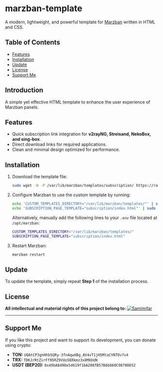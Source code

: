 # marzban-template

A modern, lightweight, and powerful template for [Marzban](https://github.com/Gozargah/Marzban) written in HTML and CSS.

## Table of Contents

- [Features](#features)
- [Installation](#installation)
- [Update](#update)
- [License](#license)
- [Support Me](#support-me)

## Introduction

A simple yet effective HTML template to enhance the user experience of Marzban panels.

## Features

- Quick subscription link integration for **v2rayNG, Streisand, NekoBox, and sing-box**.
- Direct download links for required applications.
- Clean and minimal design optimized for performance.

## Installation

1. Download the template file:
   ```sh
   sudo wget -N -P /var/lib/marzban/templates/subscription/ https://raw.githubusercontent.com/oXIIIo/marzban-template/master/subscription/index.html
   ```
2. Configure Marzban to use the custom template by running:
   ```sh
   echo 'CUSTOM_TEMPLATES_DIRECTORY="/var/lib/marzban/templates/"' | sudo tee -a /opt/marzban/.env
   echo 'SUBSCRIPTION_PAGE_TEMPLATE="subscription/index.html"' | sudo tee -a /opt/marzban/.env
   ```
   Alternatively, manually add the following lines to your `.env` file located at `/opt/marzban`:
   ```sh
   CUSTOM_TEMPLATES_DIRECTORY="/var/lib/marzban/templates/"
   SUBSCRIPTION_PAGE_TEMPLATE="subscription/index.html"
   ```
3. Restart Marzban:
   ```sh
   marzban restart
   ```

## Update

To update the template, simply repeat **Step 1** of the installation process.

## License

**All intellectual and material rights of this project belong to:**
<a href="https://t.me/samimifar" target="_blank"> <img src="https://img.shields.io/badge/Telegram-26A5E4?logo=telegram&logoColor=white" alt="Samimifar"/> </a>

---

## Support Me

If you like this project and want to support its development, you can donate using crypto:

- **TON:** `UQAtCP3gnHhb5QRy-3fnAqwXBg_AV4vT1jH5MtaCYNTOv7v4`
- **TRX:** `TDKJrRtZirFf95RZ9VUo5ERkmz3x8MXbUN`
- **USDT (BEP20):** `0x49bA8498e5d619f1bA208fB57B8b860C98700652`

